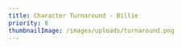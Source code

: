 ```yaml
---
title: Character Turnaround - Billie
priority: 8
thumbnailImage: /images/uploads/turnaround.png
---
```

